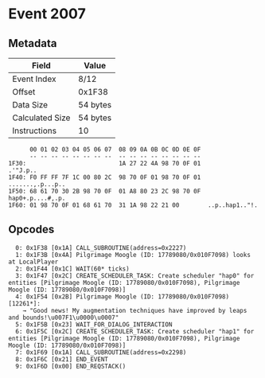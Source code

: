 # Event 2007

## Metadata

| Field           | Value    |
|-----------------|----------|
| Event Index     | 8/12     |
| Offset          | 0x1F38   |
| Data Size       | 54 bytes |
| Calculated Size | 54 bytes |
| Instructions    | 10       |

```
      00 01 02 03 04 05 06 07  08 09 0A 0B 0C 0D 0E 0F
      -- -- -- -- -- -- -- --  -- -- -- -- -- -- -- --
1F30:                          1A 27 22 4A 98 70 0F 01          .'"J.p..
1F40: F0 FF FF 7F 1C 00 80 2C  98 70 0F 01 98 70 0F 01  .......,.p...p..
1F50: 68 61 70 30 2B 98 70 0F  01 A8 80 23 2C 98 70 0F  hap0+.p....#,.p.
1F60: 01 98 70 0F 01 68 61 70  31 1A 98 22 21 00        ..p..hap1.."!.  
```

## Opcodes

```
  0: 0x1F38 [0x1A] CALL_SUBROUTINE(address=0x2227)
  1: 0x1F3B [0x4A] Pilgrimage Moogle (ID: 17789080/0x010F7098) looks at LocalPlayer
  2: 0x1F44 [0x1C] WAIT(60* ticks)
  3: 0x1F47 [0x2C] CREATE_SCHEDULER_TASK: Create scheduler "hap0" for entities [Pilgrimage Moogle (ID: 17789080/0x010F7098), Pilgrimage Moogle (ID: 17789080/0x010F7098)]
  4: 0x1F54 [0x2B] Pilgrimage Moogle (ID: 17789080/0x010F7098) [12261*]:
    → "Good news! My augmentation techniques have improved by leaps and bounds!\u007F1\u0000\u0007"
  5: 0x1F5B [0x23] WAIT_FOR_DIALOG_INTERACTION
  6: 0x1F5C [0x2C] CREATE_SCHEDULER_TASK: Create scheduler "hap1" for entities [Pilgrimage Moogle (ID: 17789080/0x010F7098), Pilgrimage Moogle (ID: 17789080/0x010F7098)]
  7: 0x1F69 [0x1A] CALL_SUBROUTINE(address=0x2298)
  8: 0x1F6C [0x21] END_EVENT
  9: 0x1F6D [0x00] END_REQSTACK()
```
